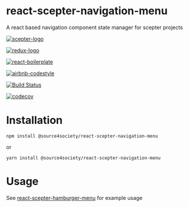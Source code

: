 # react-scepter-navigation-menu
A react based navigation component state manager for scepter projects 

[![scepter-logo](http://res.cloudinary.com/source-4-society/image/upload/v1519221119/scepter_hzpcqt.png)](https://github.com/source4societyorg/SCEPTER-core)

[![redux-logo](https://raw.githubusercontent.com/reactjs/redux/master/logo/logo-title-dark.png)](https://github.com/reactjs/redux)

[![react-boilerplate](https://github.com/react-boilerplate/brand/blob/master/assets/logo.png)](https://gihub.com/react-boilerplate)

[![airbnb-codestyle](https://camo.githubusercontent.com/1c5c800fbdabc79cfaca8c90dd47022a5b5c7486/68747470733a2f2f696d672e736869656c64732e696f2f62616467652f636f64652532307374796c652d616972626e622d627269676874677265656e2e7376673f7374796c653d666c61742d737175617265)](https://github.com/airbnb/javascript)

[![Build Status](https://travis-ci.org/source4societyorg/react-scepter-navigation-menu.svg?branch=master)](https://travis-ci.org/source4societyorg/react-scepter-navigation-menu)

[![codecov](https://codecov.io/gh/source4societyorg/react-scepter-navigation-menu/branch/master/graph/badge.svg)](https://codecov.io/gh/source4societyorg/react-scepter-navigation-menu)

# Installation

    npm install @source4society/react-scepter-navigation-menu

or

    yarn install @source4society/react-scepter-navigation-menu

# Usage

See [react-scepter-hamburger-menu](https://github.com/source4societyorg/react-scepter-hamburger-menu) for example usage
